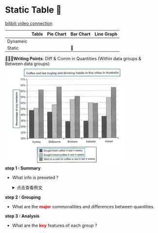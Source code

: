 # Static Table 📝  
[bilibili video connection]( https://www.bilibili.com/video/BV1D44y1a72W/?p=3&share_source=copy_web&vd_source=df89dff946d23f7ade2cbba106726094)

|             | Table       | Pie Chart   | Bar Chart   | Line Graph |
| ----------- | ----------- | ----------- | ----------- | ---------- |
| Dynameic    |             |             |             |            |
| Static      |             |             |    🙂      |            |  

🌟🌟🌟**Writing Points**: Diff & Comm in Quantities (Within data groups & Between data groups)  
![这是图片](pictures\coffee_and_tea_1.jpg)  
**step 1 : Summary**
- What info is preseted ? 
  <details> <summary>点击查看例文</summary>

  <br>

  ***Tense(时间) + paraphrasing(释义) + Framework(框架)***  
  
  The bar chart <font color=green>demonstrates</font>(展示了) the coffee-and-tea buying and <font color=red>drinking preferences</font> of residents in <font color=red>five Australian cities.</font> it shows the <font color=green>proportion</font>（比例，同义词替换） of residents who <font color=red>bought fresh or instant coffee</font>, and those that went to <font color=red>a cafe for coffee or tea</font> in last four weeks.

</details>
  
**step 2 : Grouping**
- What are the <font color=red>**major**</font> commonalities and differences between quantities  

**step 3 : Analysis**
- What are the <font color=red>**key**</font> features of each group ?